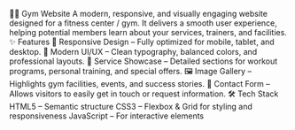 🏋️‍♂️ Gym Website
A modern, responsive, and visually engaging website designed for a fitness center / gym.
It delivers a smooth user experience, helping potential members learn about your services, trainers, and facilities.
✨ Features
📱 Responsive Design – Fully optimized for mobile, tablet, and desktop.
🎨 Modern UI/UX – Clean typography, balanced colors, and professional layouts.
🏃 Service Showcase – Detailed sections for workout programs, personal training, and special offers.
🖼 Image Gallery – Highlights gym facilities, events, and success stories.
📩 Contact Form – Allows visitors to easily get in touch or request information.
🛠 Tech Stack
HTML5 – Semantic structure
CSS3 – Flexbox & Grid for styling and responsiveness
JavaScript – For interactive elements


